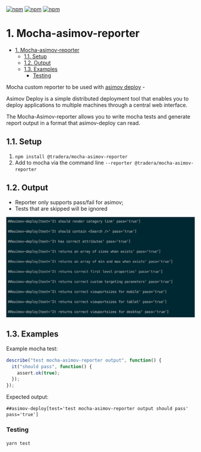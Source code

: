 [![npm](https://img.shields.io/npm/dm/mocha-asimov-reporter.svg)]()
[![npm](https://img.shields.io/npm/dt/mocha-asimov-reporter.svg)]()
[![npm](https://img.shields.io/npm/v/mocha-asimov-reporter.svg)]()

# 1. Mocha-asimov-reporter

<!-- TOC -->

- [1. Mocha-asimov-reporter](#1-mocha-asimov-reporter)
    - [1.1. Setup](#11-setup)
    - [1.2. Output](#12-output)
    - [1.3. Examples](#13-examples)
        - [Testing](#testing)

<!-- /TOC -->

Mocha custom reporter to be used with [asimov deploy](https://github.com/asimov-deploy/asimov-deploy) -

Asimov Deploy is a simple distributed deployment tool that enables you to deploy applications to multiple machines through a central web interface.

The Mocha-Asimov-reporter allows you to write mocha tests and generate report output in a format that asimov-deploy can read.

## 1.1. Setup

1.  `npm install @tradera/mocha-asimov-reporter`
2.  Add to mocha via the command line `--reporter @tradera/mocha-asimov-reporter`

## 1.2. Output

* Reporter only supports pass/fail for asimov;
* Tests that are skipped will be ignored

![](reporter-screenshot.png)

## 1.3. Examples

Example mocha test:

```javascript
describe("test mocha-asimov-reporter output", function() {
  it("should pass", function() {
    assert.ok(true);
  });
});
```

Expected output:

```
##asimov-deploy[test='test mocha-asimov-reporter output should pass' pass='true']
```


### Testing

`yarn test`